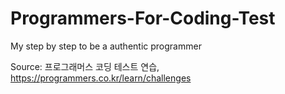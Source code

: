 # Programmers-For-Coding-Test
My step by step to be a authentic programmer


Source: 프로그래머스 코딩 테스트 연습, https://programmers.co.kr/learn/challenges
